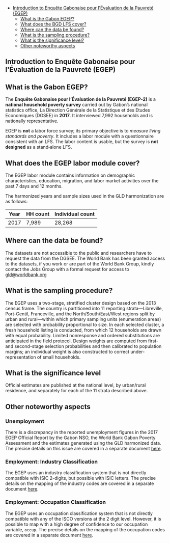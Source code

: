 
-   [Introduction to Enquête Gabonaise
pour l'Évaluation de la Pauvreté (EGEP)](#egpe-intro)
    -   [What is the Gabon EGEP?](#what-is-the-gabon-egep)
    -   [What does the BGD LFS cover?](#what-does-the-bgd-lfs-cover)
    -   [Where can the data be found?](#where-can-the-data-be-found)
    -   [What is the sampling
        procedure?](#what-is-the-sampling-procedure)
    -   [What is the significance
        level?](#what-is-the-significance-level)
    -   [Other noteworthy aspects](#other-noteworthy-aspects)

<h2 id="egpe-intro">
  Introduction to Enquête Gabonaise pour l'Évaluation de la Pauvreté (EGEP)
</h2>

## What is the Gabon EGEP?

The **Enquête Gabonaise pour l’Évaluation de la Pauvreté (EGEP‑2)** is a **national household poverty survey** carried out by Gabon’s national statistics office, La Direction Générale de la Statistique et des Etudes Economiques (DGSEE) in **2017**. It interviewed 7,992 households and is nationally representative.  

EGEP is **not** a labor force survey; its primary objective is to *measure living standards and poverty*. It includes a labor module with a questionnaire consistent with an LFS. The labor content is usable, but the survey is **not designed** as a stand‑alone LFS.

## What does the EGEP labor module cover?

The EGEP labor module contains information on demographic characteristics, education, migration, and labor market activities over the past 7 days and 12 months. 

The harmonized years and sample sizes used in the GLD harmonization are as follows:

| Year | HH count | Individual count |
|---|---|---|
| 2017 |          7,989  |                      28,268  |


## Where can the data be found?

The datasets are not accessible to the public and researchers have to request the data from the DGSEE. The World Bank has been granted access to the datasets, if you work or are part of the World Bank Group, kindly contact the Jobs Group with a formal request for access to gld@worldbank.org

## What is the sampling procedure?

The EGEP uses a two-stage, stratified cluster design based on the 2013 census frame. The country is partitioned into 11 reporting strata—Libreville, Port-Gentil, Franceville, and the North/South/East/West regions split by urban and rural—within which primary sampling units (enumeration areas) are selected with probability proportional to size. In each selected cluster, a fresh household listing is conducted, from which 12 households are drawn with equal probability. Limited nonresponse and ordered substitutions are anticipated in the field protocol. Design weights are computed from first- and second-stage selection probabilities and then calibrated to population margins; an individual weight is also constructed to correct under-representation of small households.

## What is the significance level
Official estimates are published at the national level, by urban/rural residence, and separately for each of the 11 strata described above.

## Other noteworthy aspects

### Unemployment

There is a discrepancy in the reported unemployment figures in the 2017 EGEP Official Report by the Gabon NSO, the World Bank Gabon Poverty Assessment and the estimates generated using the GLD harmonized data. The precise details on this issue are covered in a separate document [here](Unemployment%20discrepancies.md).

### Employment: Industry Classification

The EGEP uses an industry classification system that is not directly compatible with ISIC 2-digits, but possible with ISIC letters. The precise details on the mapping of the industry codes are covered in a separate document [here](Industry%20codes.md).

### Employment: Occupation Classification

The EGEP uses an occupation classification system that is not directly compatible with any of the ISCO versions at the 2 digit level. However, it is possible to map with a high degree of confidence to our occupation variable, `occup`. The precise details on the mapping of the occupation codes are covered in a separate document [here](Occupation%20codes.md).


